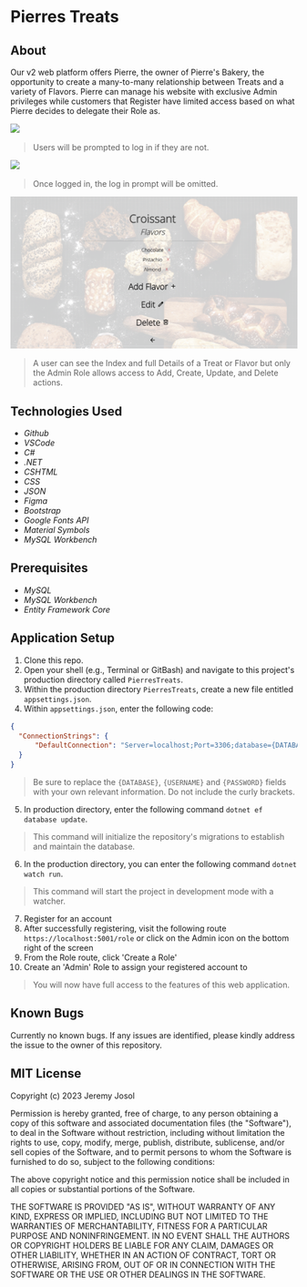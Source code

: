 # Pierres Treats

## About
Our v2 web platform offers Pierre, the owner of Pierre's Bakery, the opportunity to create a many-to-many relationship between Treats and a variety of Flavors. Pierre can manage his website with exclusive Admin privileges while customers that Register have limited access based on what Pierre decides to delegate their Role as.

<html>
<img src="PierresTreats/wwwroot/img/Login.jpg">
</html>

> Users will be prompted to log in if they are not.


<html>
<img src="PierresTreats/wwwroot/img/LoggedIn.jpg">

> Once logged in, the log in prompt will be omitted.

<html>
<img src="PierresTreats/wwwroot/img/CRUD.jpg">

> A user can see the Index and full Details of a Treat or Flavor but only the Admin Role allows access to Add, Create, Update, and Delete actions.

## Technologies Used
* _Github_
* _VSCode_
* _C#_
* _.NET_
* _CSHTML_
* _CSS_
* _JSON_
* _Figma_
* _Bootstrap_
* _Google Fonts API_
* _Material Symbols_
* _MySQL Workbench_

## Prerequisites

* _MySQL_
* _MySQL Workbench_
* _Entity Framework Core_

## Application Setup

1. Clone this repo.
2. Open your shell (e.g., Terminal or GitBash) and navigate to this project's production directory called `PierresTreats`. 
3. Within the production directory `PierresTreats`, create a new file entitled `appsettings.json`.
4. Within `appsettings.json`, enter the following code:
```json
{
  "ConnectionStrings": {
      "DefaultConnection": "Server=localhost;Port=3306;database={DATABASE};uid={USERNAME};pwd={PASSWORD};",
  }
}
```
  > Be sure to replace the `{DATABASE}`, `{USERNAME}` and `{PASSWORD}` fields with your own relevant information. Do not include the curly brackets.
5. In production directory, enter the following command `dotnet ef database update`. 
  > This command will initialize the repository's migrations to establish and maintain the database.
6. In the production directory, you can enter the following command `dotnet watch run`.
  > This command will start the project in development mode with a watcher.
7. Register for an account
8. After successfully registering, visit the following route `https://localhost:5001/role` or click on the Admin icon on the bottom right of the screen
8. From the Role route, click 'Create a Role'
9. Create an 'Admin' Role to assign your registered account to
  > You will now have full access to the features of this web application.

## Known Bugs

Currently no known bugs. If any issues are identified, please kindly address the issue to the owner of this repository.

## MIT License

Copyright (c) 2023 Jeremy Josol

Permission is hereby granted, free of charge, to any person obtaining a copy of this software and associated documentation files (the "Software"), to deal in the Software without restriction, including without limitation the rights to use, copy, modify, merge, publish, distribute, sublicense, and/or sell copies of the Software, and to permit persons to whom the Software is furnished to do so, subject to the following conditions:

The above copyright notice and this permission notice shall be included in all copies or substantial portions of the Software.

THE SOFTWARE IS PROVIDED "AS IS", WITHOUT WARRANTY OF ANY KIND, EXPRESS OR IMPLIED, INCLUDING BUT NOT LIMITED TO THE WARRANTIES OF MERCHANTABILITY, FITNESS FOR A PARTICULAR PURPOSE AND NONINFRINGEMENT. IN NO EVENT SHALL THE AUTHORS OR COPYRIGHT HOLDERS BE LIABLE FOR ANY CLAIM, DAMAGES OR OTHER LIABILITY, WHETHER IN AN ACTION OF CONTRACT, TORT OR OTHERWISE, ARISING FROM, OUT OF OR IN CONNECTION WITH THE SOFTWARE OR THE USE OR OTHER DEALINGS IN THE SOFTWARE.